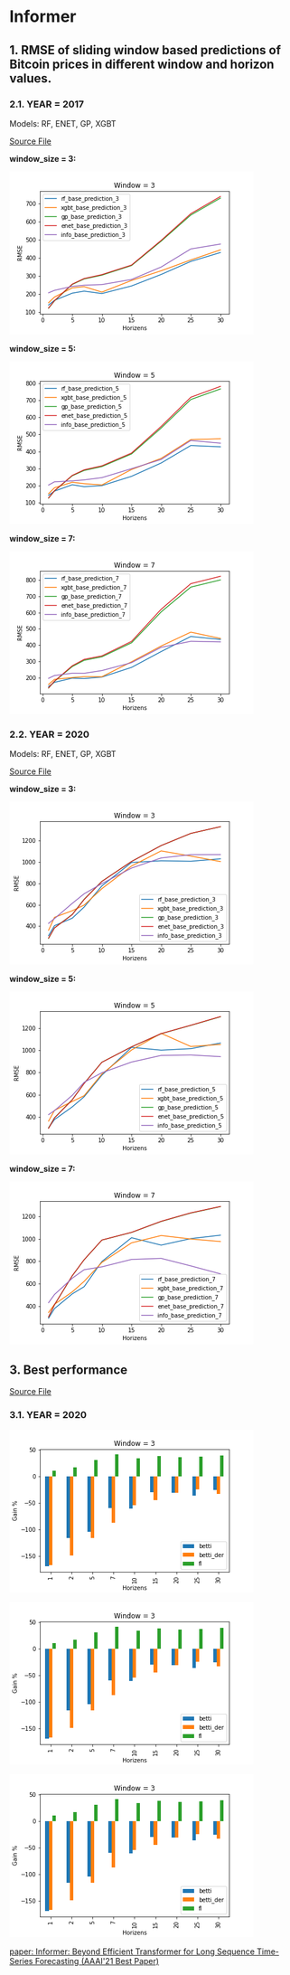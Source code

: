 # Informer

## 1. RMSE of sliding window based predictions of Bitcoin prices in different window and horizon values. 

### 2.1. YEAR = 2017

Models: RF, ENET, GP, XGBT

[Source File](../data/processed_data/2017_5models_total_rmse/)

<b>window_size = 3: </b>

![image](../Figures/base_rmse_window_3_line.png)

<b>window_size = 5: </b>

![image](../Figures/base_rmse_window_5_line.png)

<b>window_size = 7: </b>

![image](../Figures/base_rmse_window_7_line.png)

### 2.2. YEAR = 2020

Models: RF, ENET, GP, XGBT

[Source File](../data/processed_data/2017_5models_total_rmse/)

<b>window_size = 3: </b>

![image](../Figures/base_rmse_window_3_2020.png)

<b>window_size = 5: </b>

![image](../Figures/base_rmse_window_5_2020.png)

<b>window_size = 7: </b>

![image](../Figures/base_rmse_window_7_2020.png)

## 3. Best performance 

[Source File](../data/processed_data/2017_5models_total_rmse/)

### 3.1. YEAR = 2020

![image](../Figures/informer%20performance%20Gain/2020/info_window_3.png)

![image](../Figures/informer%20performance%20Gain/2020/info_window_5.png)

![image](../Figures/informer%20performance%20Gain/2020/info_window_7.png)


[paper: Informer: Beyond Efficient Transformer for Long Sequence Time-Series Forecasting (AAAI'21 Best Paper)](https://arxiv.org/abs/2012.07436)
